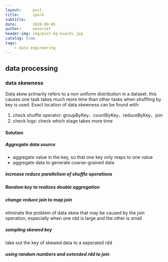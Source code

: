 ```yaml
---
layout:     post
title:      spark
subtitle:   
date:       2020-09-05
author:     neverset
header-img: img/post-bg-kuaidi.jpg
catalog: true
tags:
    - data engineering
---
```



## data processing
### data skewness
Data skew primarily refers to a non uniform distribution in a dataset. this causes one task takes much more time than other tasks when shuffling by key is used. Exact location of data skewness can be found with:
1) check shuffle operator: groupByKey、countByKey、reduceByKey、join
2) check logs: check which stage takes more time

#### Solution
##### Aggregate data source
* aggregate value in the key, so that one key only maps to one value
* aggregate data to generate coarse-grained data 

##### increase reduce parallelism of shuffle operations

##### Random key to realizes double aggregation

##### change reduce join to map join
eliminate the problem of data skew that may be caused by the join operation, especially when one rdd is large and the other is small
##### sampling skewed key
take out the key of skewed data to a seperated rdd
##### using random numbers and extended rdd to join
